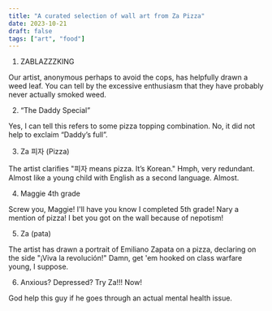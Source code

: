```yaml
---
title: "A curated selection of wall art from Za Pizza"
date: 2023-10-21
draft: false
tags: ["art", "food"]
---
```

1. ZABLAZZZKING

Our artist, anonymous perhaps to avoid the cops, has helpfully drawn a weed leaf. You can tell by the excessive enthusiasm that they have probably never actually smoked weed.

2. “The Daddy Special” 

Yes, I can tell this refers to some pizza topping combination. No, it did not help to exclaim “Daddy’s full”.

3. Za 피자 (Pizza)

The artist clarifies "피자 means pizza. It’s Korean." Hmph, very redundant. Almost like a young child with English as a second language. Almost.

4. Maggie 4th grade

Screw you, Maggie! I'll have you know I completed 5th grade! Nary a mention of pizza! I bet you got on the wall because of nepotism!

5. Za (pata)

The artist has drawn a portrait of Emiliano Zapata on a pizza, declaring on the side "¡Viva la revolución!" Damn, get 'em hooked on class warfare young, I suppose.

6. Anxious? Depressed? Try Za!!! Now!

God help this guy if he goes through an actual mental health issue.